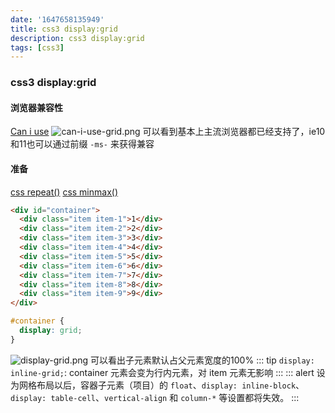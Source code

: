 ```yaml
---
date: '1647658135949'
title: css3 display:grid
description: css3 display:grid
tags: [css3]
---
```

### css3 display:grid
#### 浏览器兼容性
[Can i use](https://caniuse.com/?search=grid)
![can-i-use-grid.png](~@assets/image/displayGrid/can-i-use-grid.png)
可以看到基本上主流浏览器都已经支持了，ie10和11也可以通过前缀 `-ms-` 来获得兼容

#### 准备
[css repeat()](https://developer.mozilla.org/zh-CN/docs/Web/CSS/repeat())
[css minmax()](https://developer.mozilla.org/zh-CN/docs/Web/CSS/minmax())
```html
<div id="container">
  <div class="item item-1">1</div>
  <div class="item item-2">2</div>
  <div class="item item-3">3</div>
  <div class="item item-4">4</div>
  <div class="item item-5">5</div>
  <div class="item item-6">6</div>
  <div class="item item-7">7</div>
  <div class="item item-8">8</div>
  <div class="item item-9">9</div>
</div>
```
```css
#container {
  display: grid;
}
```
![display-grid.png](~@assets/image/displayGrid/display-grid.png)
可以看出子元素默认占父元素宽度的100%
::: tip
`display: inline-grid;`: container 元素会变为行内元素，对 item 元素无影响
:::
::: alert
设为网格布局以后，容器子元素（项目）的 `float`、`display: inline-block`、`display: table-cell`、`vertical-align` 和 `column-*` 等设置都将失效。
:::
